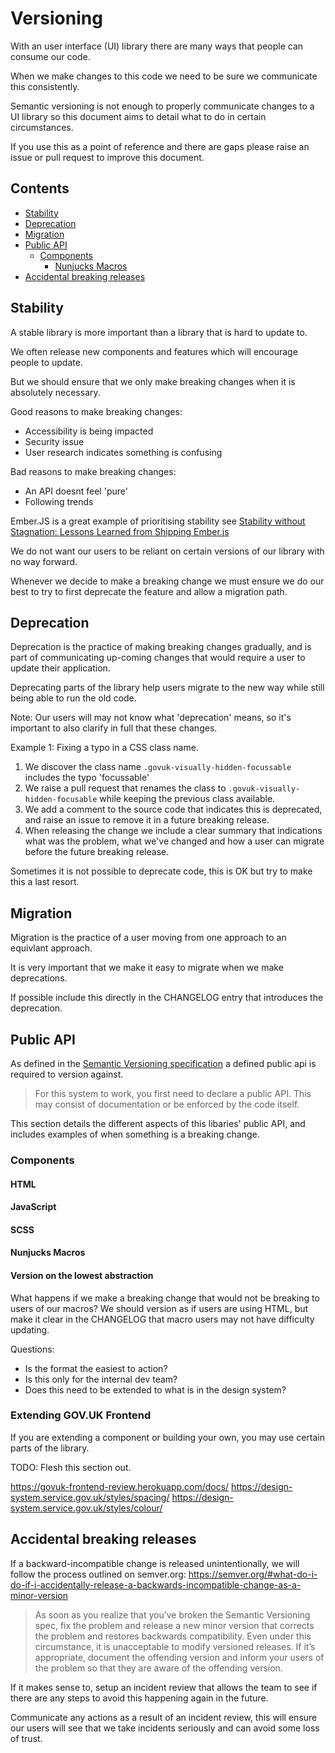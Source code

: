 # Versioning

With an user interface (UI) library there are many ways that people can consume our code.

When we make changes to this code we need to be sure we communicate this consistently.

Semantic versioning is not enough to properly communicate changes to a UI library so this document
aims to detail what to do in certain circumstances.

If you use this as a point of reference and there are gaps please raise an issue or pull request to improve this document.

## Contents

- [Stability](#stability)
- [Deprecation](#deprecation)
- [Migration](#migration)
- [Public API](#public-api)
  - [Components](#components)
    - [Nunjucks Macros](#nunjucks-macros)
- [Accidental breaking releases](#accidental-breaking-releases)

## Stability

A stable library is more important than a library that is hard to update to.

We often release new components and features which will encourage people to update.

But we should ensure that we only make breaking changes when it is absolutely necessary.

Good reasons to make breaking changes:

- Accessibility is being impacted
- Security issue
- User research indicates something is confusing

Bad reasons to make breaking changes:

- An API doesnt feel 'pure'
- Following trends

Ember.JS is a great example of prioritising stability see [Stability without Stagnation: Lessons Learned from Shipping Ember.js
](https://speakerdeck.com/wycats/stability-without-stagnation-lessons-learned-from-shipping-ember-dot-js)

We do not want our users to be reliant on certain versions of our library with no way forward.

Whenever we decide to make a breaking change we must ensure we do our best to try to first deprecate the feature and allow a migration path.

## Deprecation

Deprecation is the practice of making breaking changes gradually, and is part of communicating up-coming changes
that would require a user to update their application.

Deprecating parts of the library help users migrate to the new way while still being able to run the old code.

Note: Our users will may not know what 'deprecation' means, so it's important to also clarify in full
that these changes.

Example 1: Fixing a typo in a CSS class name.

1. We discover the class name `.govuk-visually-hidden-focussable` includes the typo 'focussable'
2. We raise a pull request that renames the class to `.govuk-visually-hidden-focusable` while keeping
the previous class available.
3. We add a comment to the source code that indicates this is deprecated, and raise an issue to remove it in a future breaking release.
4. When releasing the change we include a clear summary that indications what was the problem, what we've changed and how a user can migrate before the future breaking release.

Sometimes it is not possible to deprecate code, this is OK but try to make this a last resort.

## Migration

Migration is the practice of a user moving from one approach to an equivlant approach.

It is very important that we make it easy to migrate when we make deprecations.

If possible include this directly in the CHANGELOG entry that introduces the deprecation.

## Public API

As defined in the [Semantic Versioning specification](https://semver.org/) a defined public api is required to version against.

> For this system to work, you first need to declare a public API. This may consist of documentation or be enforced by the code itself.

This section details the different aspects of this libaries' public API, and includes examples of when something is a breaking change.

### Components

#### HTML

#### JavaScript

#### SCSS

#### Nunjucks Macros

#### Version on the lowest abstraction
What happens if we make a breaking change that would not be breaking to users of our macros?
We should version as if users are using HTML, but make it clear in the CHANGELOG that macro users may not have difficulty updating.

Questions:
- Is the format the easiest to action?
- Is this only for the internal dev team?
- Does this need to be extended to what is in the design system?

### Extending GOV.UK Frontend

If you are extending a component or building your own, you may use certain parts of the library.

TODO: Flesh this section out.

https://govuk-frontend-review.herokuapp.com/docs/
https://design-system.service.gov.uk/styles/spacing/
https://design-system.service.gov.uk/styles/colour/

## Accidental breaking releases
If a backward-incompatible change is released unintentionally, we will follow the process outlined on semver.org: https://semver.org/#what-do-i-do-if-i-accidentally-release-a-backwards-incompatible-change-as-a-minor-version

> As soon as you realize that you’ve broken the Semantic Versioning spec, fix the problem and release a new minor version that corrects the problem and restores backwards compatibility. Even under this circumstance, it is unacceptable to modify versioned releases. If it’s appropriate, document the offending version and inform your users of the problem so that they are aware of the offending version.

If it makes sense to, setup an incident review that allows the team to see if there are
any steps to avoid this happening again in the future.

Communicate any actions as a result of an incident review, this will ensure our users will see that we take incidents seriously and can avoid some loss of trust.

